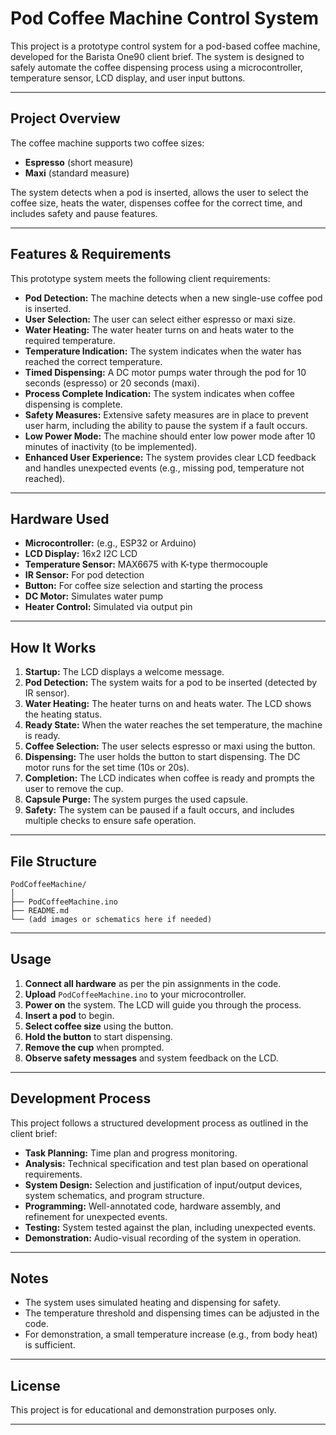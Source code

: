# Pod Coffee Machine Control System

This project is a prototype control system for a pod-based coffee machine, developed for the Barista One90 client brief. The system is designed to safely automate the coffee dispensing process using a microcontroller, temperature sensor, LCD display, and user input buttons.

---

## Project Overview

The coffee machine supports two coffee sizes:
- **Espresso** (short measure)
- **Maxi** (standard measure)

The system detects when a pod is inserted, allows the user to select the coffee size, heats the water, dispenses coffee for the correct time, and includes safety and pause features.

---

## Features & Requirements

This prototype system meets the following client requirements:

- **Pod Detection:** The machine detects when a new single-use coffee pod is inserted.
- **User Selection:** The user can select either espresso or maxi size.
- **Water Heating:** The water heater turns on and heats water to the required temperature.
- **Temperature Indication:** The system indicates when the water has reached the correct temperature.
- **Timed Dispensing:** A DC motor pumps water through the pod for 10 seconds (espresso) or 20 seconds (maxi).
- **Process Complete Indication:** The system indicates when coffee dispensing is complete.
- **Safety Measures:** Extensive safety measures are in place to prevent user harm, including the ability to pause the system if a fault occurs.
- **Low Power Mode:** The machine should enter low power mode after 10 minutes of inactivity (to be implemented).
- **Enhanced User Experience:** The system provides clear LCD feedback and handles unexpected events (e.g., missing pod, temperature not reached).

---

## Hardware Used

- **Microcontroller:** (e.g., ESP32 or Arduino)
- **LCD Display:** 16x2 I2C LCD
- **Temperature Sensor:** MAX6675 with K-type thermocouple
- **IR Sensor:** For pod detection
- **Button:** For coffee size selection and starting the process
- **DC Motor:** Simulates water pump
- **Heater Control:** Simulated via output pin

---

## How It Works

1. **Startup:** The LCD displays a welcome message.
2. **Pod Detection:** The system waits for a pod to be inserted (detected by IR sensor).
3. **Water Heating:** The heater turns on and heats water. The LCD shows the heating status.
4. **Ready State:** When the water reaches the set temperature, the machine is ready.
5. **Coffee Selection:** The user selects espresso or maxi using the button.
6. **Dispensing:** The user holds the button to start dispensing. The DC motor runs for the set time (10s or 20s).
7. **Completion:** The LCD indicates when coffee is ready and prompts the user to remove the cup.
8. **Capsule Purge:** The system purges the used capsule.
9. **Safety:** The system can be paused if a fault occurs, and includes multiple checks to ensure safe operation.

---

## File Structure

```
PodCoffeeMachine/
│
├── PodCoffeeMachine.ino
├── README.md
└── (add images or schematics here if needed)
```

---

## Usage

1. **Connect all hardware** as per the pin assignments in the code.
2. **Upload** `PodCoffeeMachine.ino` to your microcontroller.
3. **Power on** the system. The LCD will guide you through the process.
4. **Insert a pod** to begin.
5. **Select coffee size** using the button.
6. **Hold the button** to start dispensing.
7. **Remove the cup** when prompted.
8. **Observe safety messages** and system feedback on the LCD.

---

## Development Process

This project follows a structured development process as outlined in the client brief:

- **Task Planning:** Time plan and progress monitoring.
- **Analysis:** Technical specification and test plan based on operational requirements.
- **System Design:** Selection and justification of input/output devices, system schematics, and program structure.
- **Programming:** Well-annotated code, hardware assembly, and refinement for unexpected events.
- **Testing:** System tested against the plan, including unexpected events.
- **Demonstration:** Audio-visual recording of the system in operation.

---

## Notes

- The system uses simulated heating and dispensing for safety.
- The temperature threshold and dispensing times can be adjusted in the code.
- For demonstration, a small temperature increase (e.g., from body heat) is sufficient.

---

## License

This project is for educational and demonstration purposes only.

---